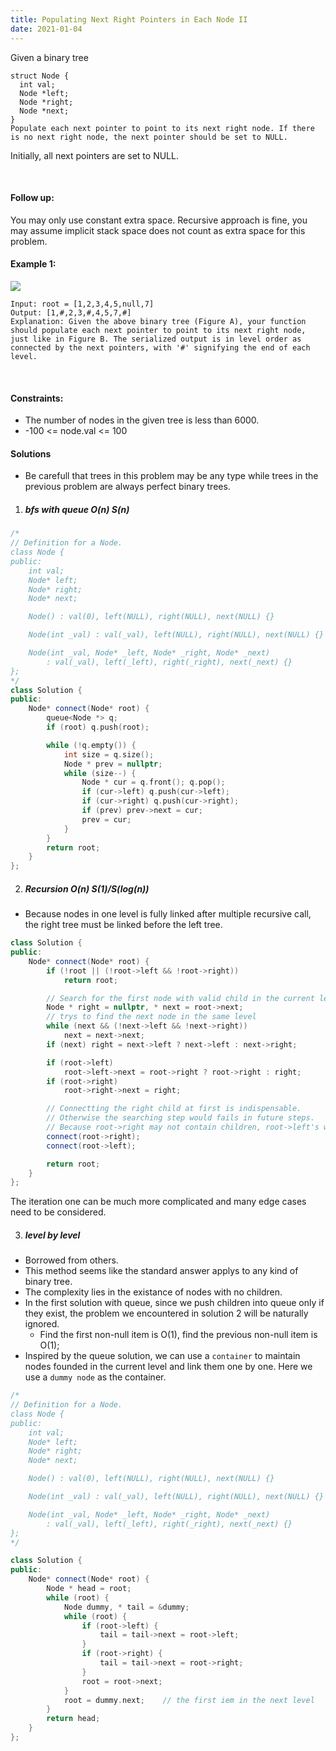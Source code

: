 ```yaml
---
title: Populating Next Right Pointers in Each Node II
date: 2021-01-04
---
```

Given a binary tree

```
struct Node {
  int val;
  Node *left;
  Node *right;
  Node *next;
}
Populate each next pointer to point to its next right node. If there is no next right node, the next pointer should be set to NULL.
```

Initially, all next pointers are set to NULL.

 

#### Follow up:

You may only use constant extra space.
Recursive approach is fine, you may assume implicit stack space does not count as extra space for this problem.
 

#### Example 1:

![](https://assets.leetcode.com/uploads/2019/02/15/117_sample.png)

```
Input: root = [1,2,3,4,5,null,7]
Output: [1,#,2,3,#,4,5,7,#]
Explanation: Given the above binary tree (Figure A), your function should populate each next pointer to point to its next right node, just like in Figure B. The serialized output is in level order as connected by the next pointers, with '#' signifying the end of each level.
```
 

#### Constraints:

- The number of nodes in the given tree is less than 6000.
- -100 <= node.val <= 100

#### Solutions

- Be carefull that trees in this problem may be any type while trees in the previous problem are always perfect binary trees.

1. ##### bfs with queue O(n) S(n)

```cpp
/*
// Definition for a Node.
class Node {
public:
    int val;
    Node* left;
    Node* right;
    Node* next;

    Node() : val(0), left(NULL), right(NULL), next(NULL) {}

    Node(int _val) : val(_val), left(NULL), right(NULL), next(NULL) {}

    Node(int _val, Node* _left, Node* _right, Node* _next)
        : val(_val), left(_left), right(_right), next(_next) {}
};
*/
class Solution {
public:
    Node* connect(Node* root) {
        queue<Node *> q;
        if (root) q.push(root);

        while (!q.empty()) {
            int size = q.size();
            Node * prev = nullptr;
            while (size--) {
                Node * cur = q.front(); q.pop();
                if (cur->left) q.push(cur->left);
                if (cur->right) q.push(cur->right);
                if (prev) prev->next = cur;
                prev = cur;
            }
        }
        return root;
    }
};
```

2. ##### Recursion O(n) S(1)/S(log(n))

- Because nodes in one level is fully linked after multiple recursive call, the right tree must be linked before the left tree. 

```cpp
class Solution {
public:
    Node* connect(Node* root) {
        if (!root || (!root->left && !root->right))
            return root;

        // Search for the first node with valid child in the current level.
        Node * right = nullptr, * next = root->next;
        // trys to find the next node in the same level
        while (next && (!next->left && !next->right))
            next = next->next;
        if (next) right = next->left ? next->left : next->right;

        if (root->left)
            root->left->next = root->right ? root->right : right;
        if (root->right)
            root->right->next = right;

        // Connectting the right child at first is indispensable.
        // Otherwise the searching step would fails in future steps.
        // Because root->right may not contain children, root->left's will skip root-right and search for another node with children through the link of root->right->next.
        connect(root->right);
        connect(root->left);

        return root;
    }
};
```

The iteration one can be much more complicated and many edge cases need to be considered.

3. ##### level by level

- Borrowed from others.
- This method seems like the standard answer applys to any kind of binary tree.
- The complexity lies in the existance of nodes with no children.
- In the first solution with queue, since we push children into queue only if they exist, the problem we encountered in solution 2 will be naturally ignored.
    - Find the first non-null item is O(1), find the previous non-null item is O(1);
- Inspired by the queue solution, we can use a `container` to maintain nodes founded in the current level and link them one by one. Here we use a `dummy node` as the container.

```cpp
/*
// Definition for a Node.
class Node {
public:
    int val;
    Node* left;
    Node* right;
    Node* next;

    Node() : val(0), left(NULL), right(NULL), next(NULL) {}

    Node(int _val) : val(_val), left(NULL), right(NULL), next(NULL) {}

    Node(int _val, Node* _left, Node* _right, Node* _next)
        : val(_val), left(_left), right(_right), next(_next) {}
};
*/

class Solution {
public:
    Node* connect(Node* root) {
        Node * head = root;
        while (root) {
            Node dummy, * tail = &dummy;
            while (root) {
                if (root->left) {
                    tail = tail->next = root->left;
                }
                if (root->right) {
                    tail = tail->next = root->right;
                }
                root = root->next;
            }
            root = dummy.next;    // the first iem in the next level
        }
        return head;
    }
};
```
